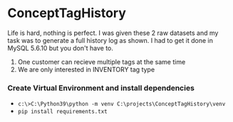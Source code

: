 # ConceptTagHistory
Life is hard, nothing is perfect. I was given these 2 raw datasets and my task was to generate a full history log as shown. I had to get it done in MySQL 5.6.10 but you don't have to. 
1. One customer can recieve multiple tags at the same time
2. We are only interested in INVENTORY tag type

### Create Virtual Environment and install dependencies
- `c:\>C:\Python39\python -m venv C:\projects\ConceptTagHistory\venv`
- `pip install requirements.txt`
